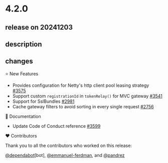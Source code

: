 # 4.2.0

## release on 20241203

## description

## changes

⭐ New Features

* Provides configuration for Netty's http client pool leasing strategy <a href="https://github.com/spring-cloud/spring-cloud-gateway/pull/3575" data-hovercard-type="pull_request" data-hovercard-url="/spring-cloud/spring-cloud-gateway/pull/3575/hovercard">#3575</a>
* Support custom <code>registrationId</code> in <code>tokenRelay()</code> for MVC gateway <a href="https://github.com/spring-cloud/spring-cloud-gateway/issues/3541" data-hovercard-type="issue" data-hovercard-url="/spring-cloud/spring-cloud-gateway/issues/3541/hovercard">#3541</a>
* Support for SslBundles <a href="https://github.com/spring-cloud/spring-cloud-gateway/issues/2981" data-hovercard-type="issue" data-hovercard-url="/spring-cloud/spring-cloud-gateway/issues/2981/hovercard">#2981</a>
* Cache gateway filters to avoid sorting in every single request <a href="https://github.com/spring-cloud/spring-cloud-gateway/issues/2756" data-hovercard-type="issue" data-hovercard-url="/spring-cloud/spring-cloud-gateway/issues/2756/hovercard">#2756</a>

📔 Documentation

* Update Code of Conduct reference <a href="https://github.com/spring-cloud/spring-cloud-gateway/pull/3599" data-hovercard-type="pull_request" data-hovercard-url="/spring-cloud/spring-cloud-gateway/pull/3599/hovercard">#3599</a>

❤️ Contributors

Thank you to all the contributors who worked on this release:

<a class="user-mention notranslate" data-hovercard-type="organization" data-hovercard-url="/orgs/dependabot/hovercard" data-octo-click="hovercard-link-click" data-octo-dimensions="link_type:self" href="https://github.com/dependabot">@dependabot</a>[bot], <a class="user-mention notranslate" data-hovercard-type="user" data-hovercard-url="/users/emmanuel-ferdman/hovercard" data-octo-click="hovercard-link-click" data-octo-dimensions="link_type:self" href="https://github.com/emmanuel-ferdman">@emmanuel-ferdman</a>, and <a class="user-mention notranslate" data-hovercard-type="user" data-hovercard-url="/users/pandrez/hovercard" data-octo-click="hovercard-link-click" data-octo-dimensions="link_type:self" href="https://github.com/pandrez">@pandrez</a>

